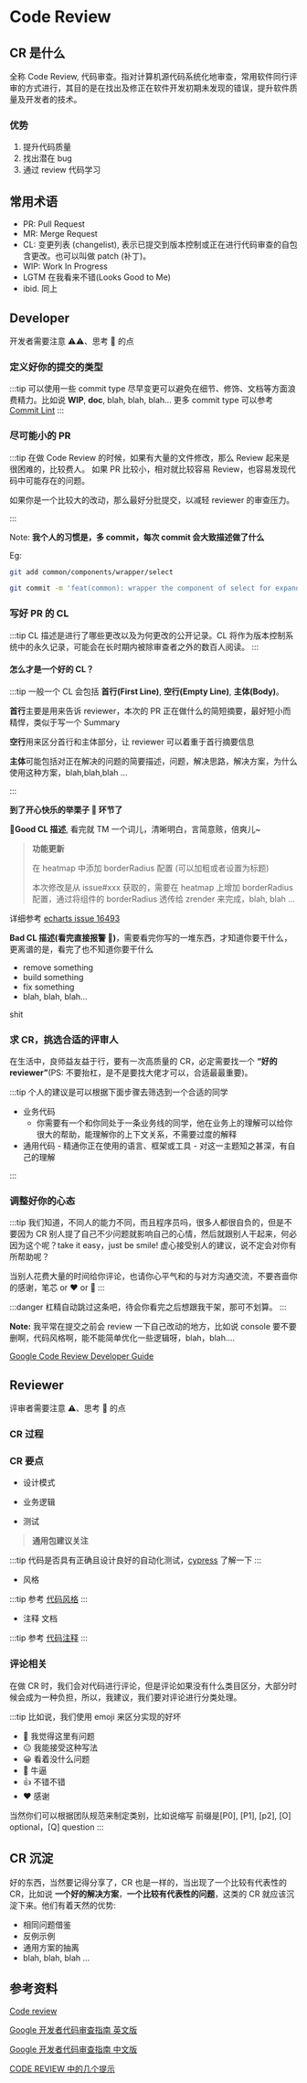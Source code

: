 # Code Review

## CR 是什么

全称 Code Review, 代码审查。指对计算机源代码系统化地审查，常用软件同行评审的方式进行，其目的是在找出及修正在软件开发初期未发现的错误，提升软件质量及开发者的技术。

### 优势

1. 提升代码质量
2. 找出潜在 bug
3. 通过 review 代码学习

## 常用术语

-   PR: Pull Request
-   MR: Merge Request
-   CL: 变更列表 (changelist), 表示已提交到版本控制或正在进行代码审查的自包含更改。也可以叫做 patch (补丁)。
-   WIP: Work In Progress
-   LGTM 在我看来不错(Looks Good to Me)
-   ibid. 同上

## Developer

开发者需要注意 ⚠︎⚠️、思考 🤔 的点

### 定义好你的提交的类型

:::tip
可以使用一些 commit type 尽早变更可以避免在细节、修饰、文档等方面浪费精力。比如说 **WIP**, **doc**, blah, blah, blah... 更多 commit type 可以参考 [Commit Lint](https://github.com/conventional-changelog/commitlint#what-is-commitlint)
:::

### 尽可能小的 PR

:::tip
在做 Code Review 的时候，如果有大量的文件修改，那么 Review 起来是很困难的，比较费人。
如果 PR 比较小，相对就比较容易 Review，也容易发现代码中可能存在的问题。

如果你是一个比较大的改动，那么最好分批提交，以减轻 reviewer 的审查压力。

:::

Note: **我个人的习惯是，多 commit，每次 commit 会大致描述做了什么**

Eg:

```sh
git add common/components/wrapper/select

git commit -m 'feat(common): wrapper the component of select for expand it functions from the base'
```

### 写好 PR 的 CL

:::tip
CL 描述是进行了哪些更改以及为何更改的公开记录。CL 将作为版本控制系统中的永久记录，可能会在长时期内被除审查者之外的数百人阅读。
:::

#### 怎么才是一个好的 CL？

:::tip
一般一个 CL 会包括 **首行(First Line)**, **空行(Empty Line)**, **主体(Body)**。

**首行**主要是用来告诉 reviewer，本次的 PR 正在做什么的简短摘要，最好短小而精悍，类似于写一个 Summary

**空行**用来区分首行和主体部分，让 reviewer 可以着重于首行摘要信息

**主体**可能包括对正在解决的问题的简要描述，问题，解决思路，解决方案，为什么使用这种方案，blah,blah,blah ...

:::

**到了开心快乐的举栗子 🌰 环节了**

**🚀Good CL 描述**, 看完就 TM 一个词儿，清晰明白，言简意赅，倍爽儿~

> **功能更新**
>
> 在 heatmap 中添加 borderRadius 配置 (可以加粗或者设置为标题)
>
> 本次修改是从 issue#xxx 获取的，需要在 heatmap 上增加 borderRadius 配置，通过将组件的 borderRadius 透传给 zrender 来完成，blah, blah ...

详细参考 [echarts issue 16493](https://github.com/apache/echarts/pull/16493)

**Bad CL 描述(看完直接报警 🚓)**，需要看完你写的一堆东西，才知道你要干什么，更离谱的是，看完了也不知道你要干什么

-   remove something
-   build something
-   fix something
-   blah, blah, blah...

shit

### 求 CR，挑选合适的评审人

在生活中，良师益友益于行，要有一次高质量的 CR，必定需要找一个 **“好的 reviewer”**(PS: 不要抬杠，是不是要找大佬才可以，合适最最重要)。

:::tip
个人的建议是可以根据下面步骤去筛选到一个合适的同学

-   业务代码
    -   你需要有一个和你同处于一条业务线的同学，他在业务上的理解可以给你很大的帮助，能理解你的上下文关系，不需要过度的解释
-   通用代码 - 精通你正在使用的语言、框架或工具 - 对这一主题知之甚深，有自己的理解

:::


### 调整好你的心态

:::tip
我们知道，不同人的能力不同，而且程序员吗，很多人都很自负的，但是不要因为 CR 别人提了自己不少问题就影响自己的心情，然后就跟别人干起来，何必因为这个呢？take it easy，just be smile! 虚心接受别人的建议，说不定会对你有所帮助呢？

当别人花费大量的时间给你评论，也请你心平气和的与对方沟通交流，不要吝啬你的感谢，笔芯 or ❤ or 🤝
:::

:::danger
杠精自动跳过这条吧，待会你看完之后想跟我干架，那可不划算。
:::

**Note:** 我平常在提交之前会 review 一下自己改动的地方，比如说 console 要不要删啊，代码风格啊，能不能简单优化一些逻辑呀，blah，blah....

[Google Code Review Developer Guide](https://github.com/google/eng-practices/blob/master/review/developer/index.md)

## Reviewer

评审者需要注意 ⚠︎、思考 🤔 的点

### CR 过程

### CR 要点

- 设计模式

- 业务逻辑

- 测试

> **通用包建议关注** 

:::tip
代码是否具有正确且设计良好的自动化测试，[cypress](https://docs.cypress.io/) 了解一下
:::

- 风格

:::tip
参考 [代码风格](https://rain120.github.io/study-notes/engineering/coding/style)
:::

- 注释 文档

:::tip
参考 [代码注释](https://rain120.github.io/study-notes/engineering/coding/annotation)
:::

### 评论相关

在做 CR 时，我们会对代码进行评论，但是评论如果没有什么类目区分，大部分时候会成为一种负担，所以，我建议，我们要对评论进行分类处理。

:::tip
比如说，我们使用 emoji 来区分实现的好坏

-   🙁 我觉得这里有问题
-   😐 我能接受这种写法
-   😀 看着没什么问题
-   🤩 牛逼
-   👍 不错不错
-   ❤ 感谢

当然你们可以根据团队规范来制定类别，比如说缩写 前缀是[P0], [P1], [p2], [O] optional，[Q] question
:::

## CR 沉淀

好的东西，当然要记得分享了，CR 也是一样的，当出现了一个比较有代表性的 CR，比如说 **一个好的解决方案**，**一个比较有代表性的问题**，这类的 CR 就应该沉淀下来。他们有着天然的优势:

-   相同问题借鉴
-   反例示例
-   通用方案的抽离
-   blah, blah, blah ...

## 参考资料

[Code review](https://en.wikipedia.org/wiki/Code_review)

[Google 开发者代码审查指南 英文版](https://github.com/google/eng-practices)

[Google 开发者代码审查指南 中文版](https://jimmysong.io/eng-practices/docs/review/)

[CODE REVIEW 中的几个提示](https://coolshell.cn/articles/1302.html)
